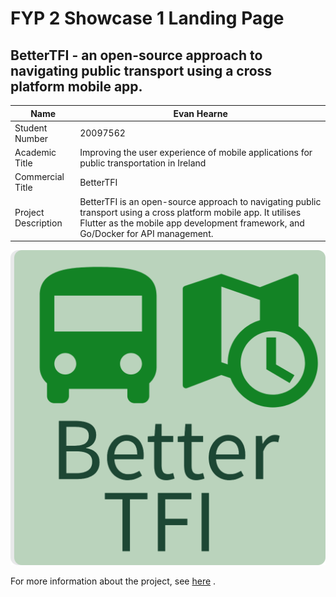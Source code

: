 # FYP 2 Showcase 1 Landing Page

## BetterTFI - an open-source approach to navigating public transport using a cross platform mobile app.

|Name|Evan Hearne|
|-----|----------|
|Student Number|20097562|
|Academic Title|Improving the user experience of mobile applications for public transportation in Ireland|
|Commercial Title|BetterTFI|
|Project Description|BetterTFI is an open-source approach to navigating public transport using a cross platform mobile app. It utilises Flutter as the mobile app development framework, and Go/Docker for API management.|

![BetterTFI Logo](https://github.com/evanhearne/better_tfi/raw/main/ios/Runner/Assets.xcassets/AppIcon.appiconset/Icon-App-1024x1024%401x.png)

For more information about the project, see [here](https://www.github.com/evanhearne/better_tfi) . 



